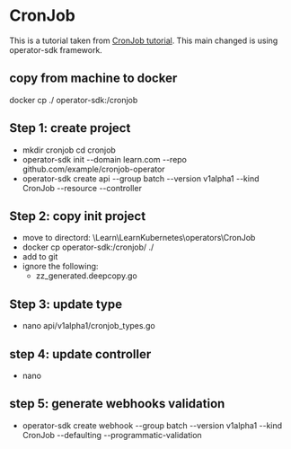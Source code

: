 # CronJob
This is a tutorial taken from [CronJob tutorial](https://book.kubebuilder.io/cronjob-tutorial/cronjob-tutorial.html).
This main changed is using operator-sdk framework.

## copy from machine to docker
docker cp ./ operator-sdk:/cronjob

## Step 1: create project
- mkdir cronjob
  cd cronjob
- operator-sdk init --domain learn.com --repo github.com/example/cronjob-operator
- operator-sdk create api --group batch --version v1alpha1 --kind CronJob --resource --controller

## Step 2: copy init project
- move to directord: \Learn\LearnKubernetes\operators\CronJob
- docker cp operator-sdk:/cronjob/ ./
- add to git
- ignore the following: 
  - zz_generated.deepcopy.go
  

## Step 3: update type
- nano api/v1alpha1/cronjob_types.go

## step 4: update controller
- nano 

## step 5: generate webhooks validation
- operator-sdk create webhook  --group batch --version v1alpha1 --kind CronJob --defaulting --programmatic-validation

